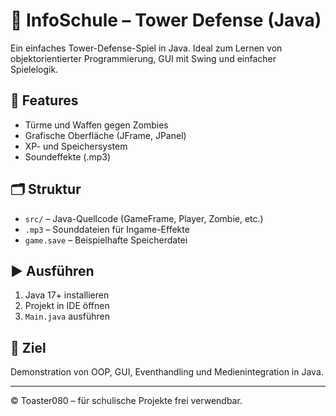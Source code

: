 # 🧠 InfoSchule – Tower Defense (Java)

Ein einfaches Tower-Defense-Spiel in Java. Ideal zum Lernen von objektorientierter Programmierung, GUI mit Swing und einfacher Spielelogik.

## 🚀 Features
- Türme und Waffen gegen Zombies
- Grafische Oberfläche (JFrame, JPanel)
- XP- und Speichersystem
- Soundeffekte (.mp3)

## 🗂️ Struktur
- `src/` – Java-Quellcode (GameFrame, Player, Zombie, etc.)
- `.mp3` – Sounddateien für Ingame-Effekte
- `game.save` – Beispielhafte Speicherdatei

## ▶️ Ausführen
1. Java 17+ installieren
2. Projekt in IDE öffnen
3. `Main.java` ausführen

## 📘 Ziel
Demonstration von OOP, GUI, Eventhandling und Medienintegration in Java.

---
© Toaster080 – für schulische Projekte frei verwendbar.

